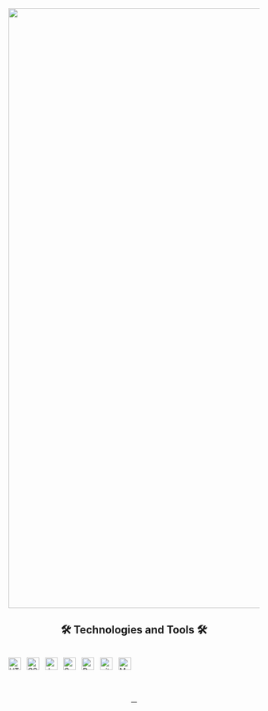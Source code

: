 <!-- Trungquandev -->
<a href="#" target="_blank">
  <img src="svg/trungquandev.svg" width="1200" alt="" />
</a>

<h2 align="center">🛠 Technologies and Tools 🛠</h2>
<br>
<!-- https://simpleicons.org/ -->
<!--  <span><img src="https://img.shields.io/badge/JavaScript-282C34?logo=javascript&logoColor=F7DF1E" alt="JavaScript logo" title="JavaScript" height="25" /></span>
&nbsp; -->
<!-- <span><img src="https://img.shields.io/badge/TypeScript-282C34?logo=typescript&logoColor=3178C6" alt="TypeScript logo" title="TypeScript" height="25" /></span>
&nbsp; -->
<!-- <span><img src="https://img.shields.io/badge/ReactJS-282C34?logo=react&logoColor=61DAFB" alt="ReactJS logo" title="ReactJS" height="25" /></span>
&nbsp; -->
<!-- <span><img src="https://img.shields.io/badge/Redux-282C34?logo=redux&logoColor=764ABC" alt="Redux logo" title="Redux" height="25" /></span>
&nbsp; -->
<!-- <span><img src="https://img.shields.io/badge/Vue.js-282C34?logo=vue.js&logoColor=4FC08D" alt="Vue.js logo" title="Vue.js" height="25" /></span>
&nbsp; -->
<!-- <span><img src="https://img.shields.io/badge/Nuxt.js-282C34?logo=nuxt.js&logoColor=4FC08D" alt="Nuxt.js logo" title="Nuxt.js" height="25" /></span>
&nbsp; -->
<!-- <span><img src="https://img.shields.io/badge/Node.js-282C34?logo=node.js&logoColor=00F200" alt="Node.js logo" title="Node.js" height="25" /></span>
&nbsp;
<span><img src="https://img.shields.io/badge/Express-282C34?logo=express&logoColor=FFFFFF" alt="Express.js logo" title="Express.js" height="25" /></span>
&nbsp;
<span><img src="https://img.shields.io/badge/MongoDB-282C34?logo=mongodb&logoColor=47A248" alt="MongoDB logo" title="MongoDB" height="25" /></span>
&nbsp;
<span><img src="https://img.shields.io/badge/Tailwind%20CSS-282C34?logo=tailwind-css&logoColor=38B2AC" alt="TailwindCSS logo" title="TailwindCSS" height="25" /></span>
&nbsp;
<span><img src="https://img.shields.io/badge/Three.js-282C34?logo=three.js&logoColor=FFFFFF" alt="Three.js logo" title="Three.js" height="25" /></span>
&nbsp; -->
<span><img src="https://img.shields.io/badge/HTML5-282C34?logo=html5&logoColor=E34F26" alt="HTML5 logo" title="HTML5" height="25" /></span>
&nbsp;
<span><img src="https://img.shields.io/badge/CSS3-282C34?logo=css3&logoColor=1572B6" alt="CSS3 logo" title="CSS3" height="25" /></span>
&nbsp;
<span><img src="https://img.shields.io/badge/java-%23ED8B00.svg?style=for-the-badge&logo=java&logoColor=white" alt="Java logo" title="Java" height="25" /></span>
&nbsp;
<span><img src="https://img.shields.io/badge/spring-%236DB33F.svg?style=for-the-badge&logo=spring&logoColor=white" alt="Spring logo" title="Bootstrap" height="25" /></span> 
&nbsp;
<span><img src="https://img.shields.io/badge/docker-%230db7ed.svg?style=for-the-badge&logo=docker&logoColor=white" alt="Docker logo" title="Docker" height="25" /></span>
&nbsp; 
<span><img src="https://img.shields.io/badge/git-282C34?logo=git&logoColor=F05032" alt="git logo" title="git" height="25" /></span>
&nbsp;
<span><img src="https://img.shields.io/badge/mysql-%2300f.svg?style=for-the-badge&logo=mysql&logoColor=white" alt="MySQL logo" title="MySQL" height="25" /></span>
&nbsp;
<!-- <span><img src="https://img.shields.io/badge/Firebase-282C34?logo=firebase&logoColor=FFCA28" alt="Firebase logo" title="Firebase" height="25" /></span>
&nbsp;
<span><img src="https://img.shields.io/badge/WordPress-282C34?logo=wordPress&logoColor=21759B" alt="WordPress logo" title="WordPress" height="25" /></span>
&nbsp; -->

<!--
<br>
<h2 align="center">🔥 GitHub Stats 🔥</h2>
https://github.com/anuraghazra/github-readme-stats
<br>
<div align=center>
  <a href="#" title="QuangVinh-Dev">
    <img width="315" align="center" src="https://github-readme-stats.vercel.app/api/top-langs/?username=QuangVinh-Dev&theme=radical&hide_border=false&include_all_commits=false&count_private=false&layout=compact" />
  </a>
  <a href="#" title="QuangVinh-Dev">
    <img align="right" width="400" top="1000" src="https://github-readme-stats.vercel.app/api?username=QuangVinh-Dev&theme=radical&hide_border=false&include_all_commits=false&count_private=false" />
  </a>
</div>

<br> -->
<h2 align="center"></h2>
<br>
<!-- https://icons8.com -->
<div align="center">
<!--   <a href="https://trungquandev.com" target="blank">
    <img width="90" height="90" src="images/logo-trungquandev-transparent-bg-192x192.png" alt="trungquandev-blog" />
  </a> -->
  <a href="https://www.facebook.com/QuangVinhDev" target="blank">
    <img src="https://img.icons8.com/bubbles/100/000000/facebook-new.png" alt="" />
  </a>
<!--   <a href="https://youtube.com/@trungquandev" target="blank">
    <img src="https://img.icons8.com/bubbles/100/000000/youtube-squared.png" alt="" />
  </a> -->
  <a href="www.linkedin.com/in/qvinh" target="blank">
    <img src="https://img.icons8.com/bubbles/100/000000/linkedin.png" alt="" />
  </a>
  <a href="https://www.instagram.com/q.vinh_is_me/" target="blank">
    <img src="https://img.icons8.com/bubbles/100/000000/instagram.png" alt="" />
  </a>
  <a href="mailto:buivietquangvinh@gmail.com" target="top">
    <img src="https://img.icons8.com/bubbles/100/000000/apple-mail.png" alt="" />
  </a>
</div>



</a>
